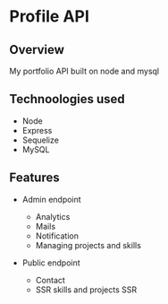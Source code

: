# Profile API

## Overview

My portfolio API built on node and mysql

## Technoologies used

- Node
- Express
- Sequelize
- MySQL

## Features

- Admin endpoint

  - Analytics
  - Mails
  - Notification
  - Managing projects and skills

- Public endpoint
  - Contact
  - SSR skills and projects SSR
